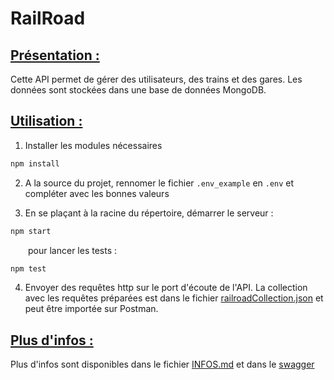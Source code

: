 # RailRoad
## <ins>Présentation :</ins>
Cette API permet de gérer des utilisateurs, des trains et des gares.
Les données sont stockées dans une base de données MongoDB.


## <ins>Utilisation :</ins>
1. Installer les modules nécessaires
```bash
npm install
```

2. A la source du projet, rennomer le fichier ```.env_example``` en ```.env``` et compléter avec les bonnes valeurs

3. En se plaçant à la racine du répertoire, démarrer le serveur :
```bash
npm start
```
&emsp;&emsp;pour lancer les tests :
```bash
npm test
```

4. Envoyer des requêtes http sur le port d'écoute de l'API. La collection avec les requêtes préparées est dans le fichier [railroadCollection.json](./package-lock.json) et peut être importée sur Postman.

## <ins>Plus d'infos :</ins>
Plus d'infos sont disponibles dans le fichier [INFOS.md](./INFOS.md) et dans le [swagger](./openapi.yaml)
